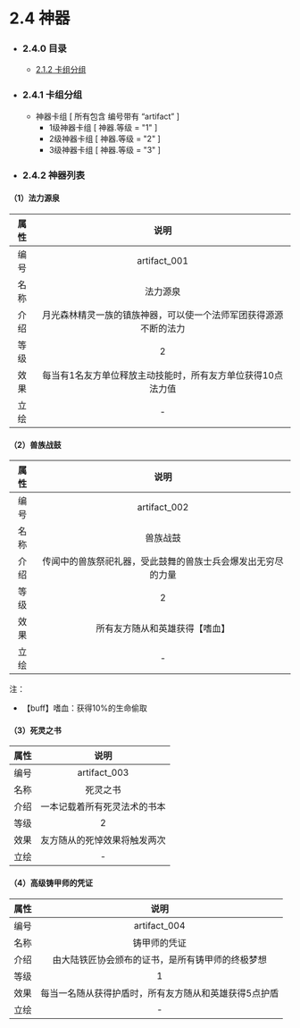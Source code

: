 # 2.4 神器

- ### 2.4.0 目录

  - [<div>2.1.2 卡组分组</div>](#fenlei)
  
- ### 2.4.1 卡组分组<div id="fenlei">

  - 神器卡组 [ 所有包含 编号带有 “artifact” ] 
    - 1级神器卡组 [ 神器.等级 = "1" ]
    - 2级神器卡组 [ 神器.等级 = "2" ]
    - 3级神器卡组 [ 神器.等级 = "3" ]

- ### 2.4.2 神器列表

#### （1）法力源泉

| 属性 |                             说明                             |
| :--: | :----------------------------------------------------------: |
| 编号 |                         artifact_001                         |
| 名称 |                           法力源泉                           |
| 介绍 | 月光森林精灵一族的镇族神器，可以使一个法师军团获得源源不断的法力 |
| 等级 |                              2                               |
| 效果 | 每当有1名友方单位释放主动技能时，所有友方单位获得10点法力值  |
| 立绘 |                              -                               |

#### （2）兽族战鼓

| 属性 |                             说明                             |
| :--: | :----------------------------------------------------------: |
| 编号 |                         artifact_002                         |
| 名称 |                           兽族战鼓                           |
| 介绍 | 传闻中的兽族祭祀礼器，受此鼓舞的兽族士兵会爆发出无穷尽的力量 |
| 等级 |                              2                               |
| 效果 |                所有友方随从和英雄获得【嗜血】                |
| 立绘 |                              -                               |

注：

- 【buff】嗜血：获得10%的生命偷取

#### （3）死灵之书

| 属性 |             说明             |
| :--: | :--------------------------: |
| 编号 |         artifact_003         |
| 名称 |           死灵之书           |
| 介绍 | 一本记载着所有死灵法术的书本 |
| 等级 |              2               |
| 效果 | 友方随从的死悼效果将触发两次 |
| 立绘 |              -               |

#### （4）高级铸甲师的凭证

| 属性 |                         说明                          |
| :--: | :---------------------------------------------------: |
| 编号 |                     artifact_004                      |
| 名称 |                     铸甲师的凭证                      |
| 介绍 |   由大陆铁匠协会颁布的证书，是所有铸甲师的终极梦想    |
| 等级 |                           1                           |
| 效果 | 每当一名随从获得护盾时，所有友方随从和英雄获得5点护盾 |
| 立绘 |                           -                           |

